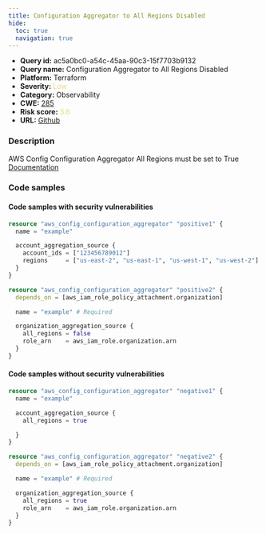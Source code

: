 ```yaml
---
title: Configuration Aggregator to All Regions Disabled
hide:
  toc: true
  navigation: true
---
```


<style>
  .highlight .hll {
    background-color: #ff171742;
  }
  .md-content {
    max-width: 1100px;
    margin: 0 auto;
  }
</style>

-   **Query id:** ac5a0bc0-a54c-45aa-90c3-15f7703b9132
-   **Query name:** Configuration Aggregator to All Regions Disabled
-   **Platform:** Terraform
-   **Severity:** <span style="color:#edd57e">Low</span>
-   **Category:** Observability
-   **CWE:** <a href="https://cwe.mitre.org/data/definitions/285.html" onclick="newWindowOpenerSafe(event, 'https://cwe.mitre.org/data/definitions/285.html')">285</a>
-   **Risk score:** <span style="color:#edd57e">3.6</span>
-   **URL:** [Github](https://github.com/Checkmarx/kics/tree/master/assets/queries/terraform/aws/config_configuration_aggregator_to_all_regions_disabled)

### Description
AWS Config Configuration Aggregator All Regions must be set to True<br>
[Documentation](https://registry.terraform.io/providers/hashicorp/aws/latest/docs/resources/config_configuration_aggregator#all_regions)

### Code samples
#### Code samples with security vulnerabilities
```tf title="Positive test num. 1 - tf file" hl_lines="16 4"
resource "aws_config_configuration_aggregator" "positive1" {
  name = "example"

  account_aggregation_source {
    account_ids = ["123456789012"]
    regions     = ["us-east-2", "us-east-1", "us-west-1", "us-west-2"]
  }
}

resource "aws_config_configuration_aggregator" "positive2" {
  depends_on = [aws_iam_role_policy_attachment.organization]

  name = "example" # Required

  organization_aggregation_source {
    all_regions = false
    role_arn    = aws_iam_role.organization.arn
  }
}

```


#### Code samples without security vulnerabilities
```tf title="Negative test num. 1 - tf file"
resource "aws_config_configuration_aggregator" "negative1" {
  name = "example"

  account_aggregation_source {
    all_regions = true

  }
}

resource "aws_config_configuration_aggregator" "negative2" {
  depends_on = [aws_iam_role_policy_attachment.organization]

  name = "example" # Required

  organization_aggregation_source {
    all_regions = true
    role_arn    = aws_iam_role.organization.arn
  }
}
```

